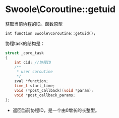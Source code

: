 # Swoole\Coroutine::getuid
获取当前协程的ID。函数原型

~~~
int function Swoole\Coroutine::getuid();
~~~
协程task的结构是：

~~~c
struct _coro_task
{
    int cid; //协程ID
    /**
     * user coroutine
     */
    zval *function;
    time_t start_time;
    void (*post_callback)(void *param);
    void *post_callback_params;
};
~~~
* 返回当前协程ID，是一个由0增长的长整型。